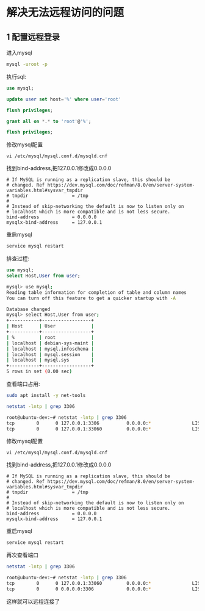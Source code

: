# 解决无法远程访问的问题

## 1 配置远程登录

进入mysql

```bash
mysql -uroot -p
```

执行sql:

```sql
use mysql;
```

```sql
update user set host='%' where user='root'
```

```sql
flush privileges;
```

```sql
grant all on *.* to 'root'@'%';
```

```sql
flush privileges;
```



修改mysql配置

```
vi /etc/mysql/mysql.conf.d/mysqld.cnf
```

找到bind-address,把127.0.0.1修改成0.0.0.0

```properties
# If MySQL is running as a replication slave, this should be
# changed. Ref https://dev.mysql.com/doc/refman/8.0/en/server-system-variables.html#sysvar_tmpdir
# tmpdir                = /tmp
#
# Instead of skip-networking the default is now to listen only on
# localhost which is more compatible and is not less secure.
bind-address            = 0.0.0.0
mysqlx-bind-address     = 127.0.0.1
```



重启mysql

```bash
service mysql restart
```





排查过程:

```sql
use mysql;
select Host,User from user;
```

```bash
mysql> use mysql;
Reading table information for completion of table and column names
You can turn off this feature to get a quicker startup with -A

Database changed
mysql> select Host,User from user;
+-----------+------------------+
| Host      | User             |
+-----------+------------------+
| %         | root             |
| localhost | debian-sys-maint |
| localhost | mysql.infoschema |
| localhost | mysql.session    |
| localhost | mysql.sys        |
+-----------+------------------+
5 rows in set (0.00 sec)
```



查看端口占用:

```bash
sudo apt install -y net-tools
```

```bash
netstat -lntp | grep 3306
```

```bash
root@ubuntu-dev:~# netstat -lntp | grep 3306
tcp        0      0 127.0.0.1:3306          0.0.0.0:*               LISTEN      27728/mysqld
tcp        0      0 127.0.0.1:33060         0.0.0.0:*               LISTEN      27728/mysqld
```



修改mysql配置

```
vi /etc/mysql/mysql.conf.d/mysqld.cnf
```

找到bind-address,把127.0.0.1修改成0.0.0.0

```properties
# If MySQL is running as a replication slave, this should be
# changed. Ref https://dev.mysql.com/doc/refman/8.0/en/server-system-variables.html#sysvar_tmpdir
# tmpdir                = /tmp
#
# Instead of skip-networking the default is now to listen only on
# localhost which is more compatible and is not less secure.
bind-address            = 0.0.0.0
mysqlx-bind-address     = 127.0.0.1
```



重启mysql

```bash
service mysql restart
```

再次查看端口

```bash
netstat -lntp | grep 3306
```

```bash
root@ubuntu-dev:~# netstat -lntp | grep 3306
tcp        0      0 127.0.0.1:33060         0.0.0.0:*               LISTEN      56900/mysqld
tcp        0      0 0.0.0.0:3306            0.0.0.0:*               LISTEN      56900/mysqld
```

这样就可以远程连接了

